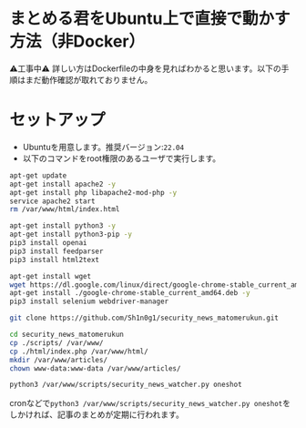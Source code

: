 # まとめる君をUbuntu上で直接で動かす方法（非Docker）
⚠️工事中⚠️ 詳しい方はDockerfileの中身を見ればわかると思います。以下の手順はまだ動作確認が取れておりません。
# セットアップ
* Ubuntuを用意します。推奨バージョン:`22.04`
* 以下のコマンドをroot権限のあるユーザで実行します。
```bash
apt-get update
apt-get install apache2 -y
apt-get install php libapache2-mod-php -y 
service apache2 start
rm /var/www/html/index.html

apt-get install python3 -y
apt-get install python3-pip -y
pip3 install openai
pip3 install feedparser
pip3 install html2text

apt-get install wget
wget https://dl.google.com/linux/direct/google-chrome-stable_current_amd64.deb
apt-get install ./google-chrome-stable_current_amd64.deb -y 
pip3 install selenium webdriver-manager

git clone https://github.com/Sh1n0g1/security_news_matomerukun.git

cd security_news_matomerukun
cp ./scripts/ /var/www/
cp ./html/index.php /var/www/html/
mkdir /var/www/articles/
chown www-data:www-data /var/www/articles/

python3 /var/www/scripts/security_news_watcher.py oneshot
```

cronなどで`python3 /var/www/scripts/security_news_watcher.py oneshot`をしかければ、記事のまとめが定期に行われます。